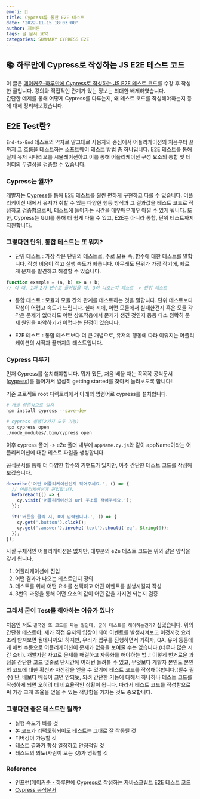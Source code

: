 ```yaml
---
emoji: 📖
title: Cypress를 통한 E2E 테스트
date: '2022-11-15 18:03:00'
author: 제이든
tags: 글 문서 요약
categories: SUMMARY CYPRESS E2E
---
```


## 📚 하루만에 Cypress로 작성하는 JS E2E 테스트 코드

이 글은 [메이커준-하루만에 Cypress로 작성하는 JS E2E 테스트 코드](https://www.inflearn.com/course/%EC%8B%B8%EC%9D%B4%ED%94%84%EB%A0%88%EC%8A%A4-%ED%85%8C%EC%8A%A4%ED%8A%B8/dashboard)를 수강 후 작성한 글입니다. 강의와 직접적인 관계가 있는 정보는 최대한 배제하였습니다.<br/>
간단한 예제를 통해 어떻게 Cypress를 다루는지, 왜 테스트 코드를 작성해야하는지 등에 대해 정리해보겠습니다.

## E2E Test란?

`End-to-End` 테스트의 약자로 말그대로 사용자의 중심에서 어플리케이션의 처음부터 끝까지 그 흐름을 테스트하는 소프트웨어 테스트 방법 중 하나입니다. E2E 테스트를 통해 실제 유저 시나리오를 시뮬레이션하고 이를 통해 어플리케이션 구성 요소의 통합 및 데이터의 무결성을 검증할 수 있습니다.

### Cypress는 뭘까?

개발자는 [Cypress](https://www.cypress.io/)를 통해 E2E 테스트를 훨씬 편하게 구현하고 다룰 수 있습니다. 어플리케이션 내에서 유저가 취할 수 있는 다양한 행동 방식과 그 결과값을 테스트 코드로 작성하고 검증함으로써, 테스트에 들어가는 시간을 매우매우매우 아낄 수 있게 됩니다. 또한, Cypress는 GUI를 통해 더 쉽게 다룰 수 있고, E2E뿐 아니라 통합, 단위 테스트까지 지원합니다.

### 그렇다면 단위, 통합 테스트는 또 뭐지?

- 단위 테스트 : 가장 작은 단위의 테스트로, 주로 모듈 즉, 함수에 대한 테스트를 말합니다. 작성 비용이 적고 실행 속도가 빠릅니다. 아무래도 단위가 가장 작기에, 빠르게 문제를 발견하고 해결할 수 있습니다.

```js
function example = (a, b) => a + b;
// 이 때, 1과 2가 변수로 들어갔을 때, 3이 나오는지 테스트 -> 단위 테스트
```

- 통합 테스트 : 모듈과 모듈 간의 관계를 테스트하는 것을 말합니다. 단위 테스트보다 작성이 어렵고 속도가 느립니다. 실패 시에, 어떤 모듈에서 실패한건지 혹은 모듈 각각은 문제가 없더라도 어떤 상호작용에서 문제가 생긴 것인지 등등 다소 정확히 문제 원인을 파악하기가 어렵다는 단점이 있습니다.

- E2E 테스트 : 통합 테스트보다 더 큰 개념으로, 유저의 행동에 따라 이뤄지는 어플리케이션의 시작과 끝까지의 테스트입니다.

### Cypress 다루기

먼저 Cypress를 설치해야합니다. 뭐가 됐든, 처음 배울 때는 꼭꼭꼭 공식문서([cypress](https://docs.cypress.io/guides/getting-started/installing-cypress#What-you-ll-learn))를 들어가서 열심히 getting started를 찾아서 눌러보도록 합니다!!

기존 프로젝트 root 디렉토리에서 아래의 명령어로 cypress를 설치합니다.

```zsh
# 개발 의존성으로 설치
npm install cypress --save-dev

# cypress 실행(2가지 모두 가능)
npx cypress open
./node_modules/.bin/cypress open
```

이후 cypress 폴더 -> e2e 폴더 내부에 `appName.cy.js`와 같이 appName이라는 어플리케이션에 대한 테스트 파일을 생성합니다.

공식문서를 통해 더 다양한 함수와 커맨드가 있지만, 아주 간단한 테스트 코드를 작성해보겠습니다.

```js
describe('어떤 어플리케이션인지 적어주세요.', () => {
  // 어플리케이션에 진입합니다.
  beforeEach(() => {
    cy.visit('어플리케이션의 url 주소를 적어주세요.');
  });

  it('버튼을 클릭 시, 0이 입력됩니다.', () => {
    cy.get('.button').click();
    cy.get('.answer').invoke('text').should('eq', String(0));
  });
});
```

사실 구체적인 어플리케이션은 없지만, 대부분의 e2e 테스트 코드는 위와 같은 양식을 갖게 됩니다.

1. 어플리케이션에 진입
2. 어떤 결과가 나오는 테스트인지 정의
3. 테스트를 위해 어떤 요소를 선택하고 어떤 이벤트를 발생시킬지 작성
4. 3번의 과정을 통해 어떤 요소의 값이 어떤 값을 가지면 되는지 검증

### 그래서 굳이 Test를 해야하는 이유가 있나?

처음엔 저도 `결국엔 또 코드를 짜는 일인데, 굳이 테스트를 해야하는건가?` 싶었습니다. 위의 간단한 테스트야, 제가 직접 유저의 입장이 되어 이벤트를 발생시켜보고 이것저것 요리조리 만져보면 될테니까요! 하지만, 우리가 업무를 진행하면서 기획자, QA, 유저 등등에게 매번 수동으로 어플리케이션이 문제가 없음을 보여줄 수는 없습니다.(너무나 많은 시간 소비). 개발자란 자고로 문제를 해결하고 자동화를 해야하는 법..! 이렇게 번거로운 과정을 간단한 코드 몇줄로 단시간에 여러번 돌려볼 수 있고, 무엇보다 개발자 본인도 본인의 코드에 대한 확신과 자신감을 얻을 수 있기에 테스트 코드를 작성해야합니다.(필수 필수) 단, 배보다 배꼽이 크면 안되듯, 되려 간단한 기능에 대해서 하나하나 테스트 코드를 작성하게 되면 오히려 더 비효율적인 상황이 됩니다. 따라서 테스트 코드를 작성함으로써 가장 크게 효율을 얻을 수 있는 적당함을 가지는 것도 중요합니다.

### 그렇다면 좋은 테스트란 뭘까?

- 실행 속도가 빠를 것
- 본 코드가 리팩토링되어도 테스트는 그대로 잘 작동될 것
- 디버깅이 가능할 것
- 테스트 결과가 항상 일정하고 안정적일 것
- 테스트의 의도(사람이 보는 것)가 명확할 것

### Reference

- [인프런(메이커준 - 하루만에 Cypress로 작성하는 자바스크립트 E2E 테스트 코드](https://www.inflearn.com/course/%EC%8B%B8%EC%9D%B4%ED%94%84%EB%A0%88%EC%8A%A4-%ED%85%8C%EC%8A%A4%ED%8A%B8/dashboard)
- [Cypress 공식문서](https://docs.cypress.io/guides/overview/why-cypress)

```toc

```
